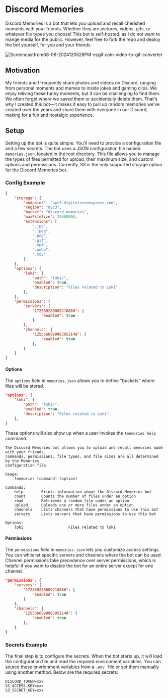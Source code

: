 # Discord Memories

Discord Memories is a bot that lets you upload and recall cherished moments with your friends. Whether they are pictures, videos, gifs, or whatever file types you choose! This bot is self-hosted, as I do not want to mange media for the public. However, feel free to fork the repo and deploy the bot yourself, for you and your friends.

![Screencastfrom08-06-2024120528PM-ezgif com-video-to-gif-converter](https://github.com/user-attachments/assets/37d945b3-7a84-427d-ab75-534bb9a0147e)

## Motivation

My friends and I frequently share photos and videos on Discord, ranging from personal moments and memes to inside jokes and gaming clips. We enjoy reliving these funny moments, but it can be challenging to find them. We often forget where we saved them or accidentally delete them. That's why I created this bot—it makes it easy to pull up random memories we've created over the years and share them with everyone in our Discord, making for a fun and nostalgic experience.

## Setup

Setting up the bot is quite simple. You'll need to provide a configuration file and a few secrets. The bot uses a JSON configuration file named `memories.json`, located in the root directory. This file allows you to manage the types of files permitted for upload, their maximum size, and custom options and permissions. Currently, S3 is the only supported storage option for the Discord Memories bot.

### Config Example

```json
{
    "storage": {
        "endpoint": "nyc3.digitaloceanspaces.com",
        "region": "nyc3",
        "bucket": "discord-memories",
        "maxFileSize": 25000000,
        "extensions": [
            ".jpg",
            ".jpeg",
            ".png",
            ".gif",
            ".mp4",
            ".webp",
            ".mov"
        ]
    },
    "options": {
        "loki": {
            "path": "loki/",
            "enabled": true,
            "description": "Files related to Loki"
        },
    },
    "permissions": {
        "servers": {
            "172589280089210880": {
                "enabled": true
            }
        },
        "channels": {
            "1255566989963952148": {
                "enabled": true
            },
        }
    }
}
```

#### Options
The `options` field in `memories.json` allows you to define "buckets" where files will be stored.

```json
"options": {
    "loki": {
        "path": "loki/",
        "enabled": true,
        "description": "Files related to Loki"
    },
}
```

These options will also show up when a user invokes the `!memories help` command.

```
The Discord Memories bot allows you to upload and recall memories made with your friends.
Commands, permissions, file types, and file sizes are all determined by the Memories
configuration file.

Usage:
    !memories [command] [option]

Commands:
    help        Prints information about the Discord Memories bot
    count       Counts the number of files under an option
    read        Retrieves a random file under an option
    upload      Uploads one or more files under an option
    channels    Lists channels that have permissions to use this bot
    servers     Lists servers that have permissions to use this bot

Options:
    loki                    Files related to loki
```

#### Permissions
The `permissions` field in `memories.json` lets you customize access settings. You can whitelist specific servers and channels where the bot can be used. Channel permissions take precedence over server permissions, which is helpful if you want to disable the bot for an entire server except for one channel.

```json
"permissions": {
    "servers": {
        "172589280089210880": {
            "enabled": true
        }
    },
    "channels": {
        "1255566989963952148": {
            "enabled": true
        },
    }
}
```

### Secrets Example
The final step is to configure the secrets. When the bot starts up, it will load the configuration file and read the required environment variables. You can source these envrionment variables from a `.env ` file or set them manually using another method. Below are the required secrets:

```env
DISCORD_TOKEN=xxx
S3_ACCESS_KEY=xxx
S3_SECRET_KEY=xxx
```
